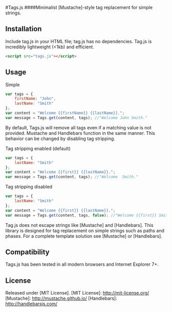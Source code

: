 #Tags.js
####Minimalist [Mustache]-style tag replacement for simple strings.

Installation
------------

Include tag.js in your HTML file; tag.js has no dependencies. Tag.js is incredibly lightweight (<1kb) and efficient.

``` html
<script src="tags.js"></script>
```

Usage
-----
Simple
``` javascript
var tags = {
	firstName: "John",
	lastName: "Smith"
};
var content = "Welcome {{firstName}} {{lastName}}.";
var message = Tags.get(content, tags); //"Welcome John Smith."
```

By default, Tags.js will remove all tags even if a matching value is not provided. Mustache and Handlebars function in the same manner. This behavior can be changed by disabling tag stripping.

Tag stripping enabled (default)
``` javascript
var tags = {
	lastName: "Smith"
};
var content = "Welcome {{first}} {{lastName}}.";
var message = Tags.get(content, tags); //"Welcome  Smith."
```

Tag stripping disabled
``` javascript
var tags = {
	lastName: "Smith"
};
var content = "Welcome {{first}} {{lastName}}.";
var message = Tags.get(content, tags, false); //"Welcome {{first}} Smith."
```

Tag.js does not escape strings like [Mustache] and [Handlebars]. This library is designed for tag replacement on simple strings such as paths and phases. For a complete template solution see [Mustache] or [Handlebars].

Compatibility
-------------
Tags.js has been tested in all modern browsers and Internet Explorer 7+.

License
-------------
Released under [MIT License].
[MIT License]: http://mit-license.org/
[Mustache]: http://mustache.github.io/
[Handlebars]: http://handlebarsjs.com/